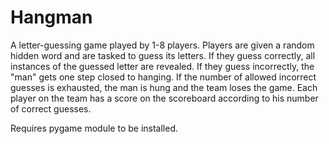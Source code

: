 # Hangman
A letter-guessing game played by 1-8 players. Players are given a random hidden word and are tasked to guess its letters. If they guess correctly, all instances of the guessed letter are revealed. If they guess incorrectly, the "man" gets one step closed to hanging. If the number of allowed incorrect guesses is exhausted, the man is hung and the team loses the game. Each player on the team has a score on the scoreboard according to his number of correct guesses.

Requires pygame module to be installed.
